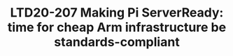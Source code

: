 ---
categories:
- ltd20
description: '<br><br><strong>To join this session live please go to:</strong><br><ul><li>YouTube:
  <a href="https://youtu.be/34MuzEb4gmw" target="_blank">https://youtu.be/34MuzEb4gmw</a></li><li>Zoom:
  <a href="https://zoom.us/j/717825235?pwd=WEs0Zk1lbUpFYVk3OVRIQ1RYUjd6UT09" target="_blank">https://zoom.us/j/717825235?pwd=WEs0Zk1lbUpFYVk3OVRIQ1RYUjd6UT09</a></li></ul><br><br>DESCRIPTION<br>Arm
  hardware and firmware standards are the foundational pillars for Arm servers, and
  a major reason for the early successes and continued investment and growth of this
  horizontally-integrated ecosystem. Non-server "Edge" systems, however, are still
  an embedded-style vertically-integrated market, which is getting in the way of massive
  adoption and proliferation of Edge/IoT Compute. So let''s make the Edge systems
  standards compliant and start with the highest-volume and better known platform
  of them all - the Raspberry Pi! Let''s teach the Pi how to boot off-the-shelf SBBR
  -compliant Linux, *BSDs and of course VMware ESXi-Arm and Microsoft Windows.<br><br>Even
  if you don''t care about IoT, getting this class of devices to be standards-compliant
  will provide developers, tech evangelists and early adopters with $50-$100 ServerReady
  platforms, solving a real headache today around pricing/availability of systems
  in the market.<br><br>This is a technical presentation (and demo) on VMware''s and
  Arm''s joint open efforts to bring Arm ServerReady experiences to the Pi 4 as community-developed
  SBBR firmware, as part of the larger narrative that SBSA/SBBR is perhaps even more
  important at the Edge than it is in the Cloud or on-prem. The session covers the
  history of the Pi UEFI port, current status and technical challenges that remain
  to be solved.<br><br>The point of this session is to build community interest/participation
  in this effort and other efforts to make Edge systems ServerReady, such as Arm''s
  Project Cassini. If we can do it on the Pi, we can do it on other Arm boards too.<br><br>'
image:
  featured: 'true'
  path: https://static.linaro.org/connect/ltd20/images/LTD20-207.png
session_id: LTD20-207
session_room: Track 1 [Wednesday]
session_slot:
  end_time: 2020-03-25 19:20
  start_time: 2020-03-25 18:30
session_speakers:
- speaker_bio: Co-founder and lead for the ESXi-Arm project in the Cloud Platform
    Business Unit at VMware, conducting advanced development of vSphere hypervisor
    technology for the 64-bit Arm architecture. Andrei works in a wide range of directions
    pertaining to Arm enablement and strategy, ranging from low-level hypervisor design
    and implementation, to product definition and partner and ecosystem engagement.
  speaker_company: VMware
  speaker_image: http://avatars.sched.co/f/05/10468612/avatar.jpg.320x320px.jpg?1aa
  speaker_name: Andrei Warkentin
  speaker_position: Arm Enablement Architect
  speaker_role: speaker
- speaker_bio: Samer El-Haj-Mahmoud is a Principal Systems Architect at Arm Architecture
    and Technology Group, working on Arm infrastructure enablement and industry standards.
    His experience includes server development, firmware, system software, and hardware
    management. Samer is an active participant and contributor to industry standards,
    including UEFI, ACPI, CXL, and DMTF Redfish.
  speaker_company: Arm
  speaker_image: http://avatars.sched.co/8/dc/10468690/avatar.jpg.320x320px.jpg?69c
  speaker_name: Samer El-Haj-Mahmoud
  speaker_position: System Architect
  speaker_role: attendee, speaker
session_track: IoT Fog/Gateway/Edge Computing
tag: session
tags: IoT Fog/Gateway/Edge Computing
title: 'LTD20-207 Making Pi ServerReady: time for cheap Arm infrastructure be standards-compliant'
---